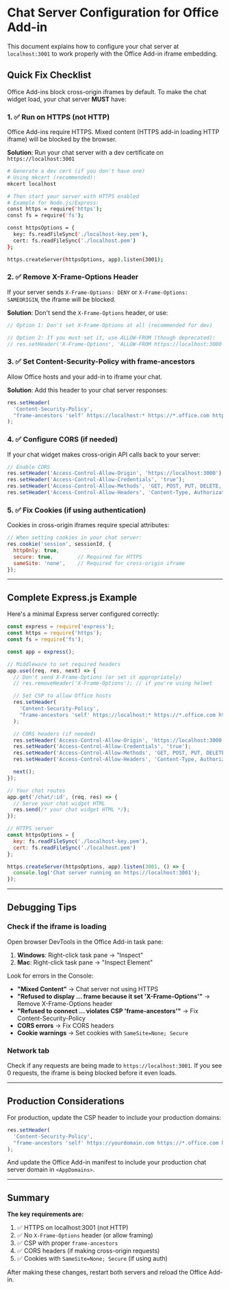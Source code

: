 # Chat Server Configuration for Office Add-in

This document explains how to configure your chat server at `localhost:3001` to work properly with the Office Add-in iframe embedding.

## Quick Fix Checklist

Office Add-ins block cross-origin iframes by default. To make the chat widget load, your chat server **MUST** have:

### 1. ✅ Run on HTTPS (not HTTP)

Office Add-ins require HTTPS. Mixed content (HTTPS add-in loading HTTP iframe) will be blocked by the browser.

**Solution**: Run your chat server with a dev certificate on `https://localhost:3001`

```bash
# Generate a dev cert (if you don't have one)
# Using mkcert (recommended):
mkcert localhost

# Then start your server with HTTPS enabled
# Example for Node.js/Express:
const https = require('https');
const fs = require('fs');

const httpsOptions = {
  key: fs.readFileSync('./localhost-key.pem'),
  cert: fs.readFileSync('./localhost.pem')
};

https.createServer(httpsOptions, app).listen(3001);
```

### 2. ✅ Remove X-Frame-Options Header

If your server sends `X-Frame-Options: DENY` or `X-Frame-Options: SAMEORIGIN`, the iframe will be blocked.

**Solution**: Don't send the `X-Frame-Options` header, or use:

```javascript
// Option 1: Don't set X-Frame-Options at all (recommended for dev)

// Option 2: If you must set it, use ALLOW-FROM (though deprecated):
// res.setHeader('X-Frame-Options', 'ALLOW-FROM https://localhost:3000');
```

### 3. ✅ Set Content-Security-Policy with frame-ancestors

Allow Office hosts and your add-in to iframe your chat.

**Solution**: Add this header to your chat server responses:

```javascript
res.setHeader(
  'Content-Security-Policy',
  "frame-ancestors 'self' https://localhost:* https://*.office.com https://*.officeapps.live.com ms-office:;"
);
```

### 4. ✅ Configure CORS (if needed)

If your chat widget makes cross-origin API calls back to your server:

```javascript
// Enable CORS
res.setHeader('Access-Control-Allow-Origin', 'https://localhost:3000');
res.setHeader('Access-Control-Allow-Credentials', 'true');
res.setHeader('Access-Control-Allow-Methods', 'GET, POST, PUT, DELETE, OPTIONS');
res.setHeader('Access-Control-Allow-Headers', 'Content-Type, Authorization');
```

### 5. ✅ Fix Cookies (if using authentication)

Cookies in cross-origin iframes require special attributes:

```javascript
// When setting cookies in your chat server:
res.cookie('session', sessionId, {
  httpOnly: true,
  secure: true,        // Required for HTTPS
  sameSite: 'none',    // Required for cross-origin iframe
});
```

---

## Complete Express.js Example

Here's a minimal Express server configured correctly:

```javascript
const express = require('express');
const https = require('https');
const fs = require('fs');

const app = express();

// Middleware to set required headers
app.use((req, res, next) => {
  // Don't send X-Frame-Options (or set it appropriately)
  // res.removeHeader('X-Frame-Options'); // if you're using helmet

  // Set CSP to allow Office hosts
  res.setHeader(
    'Content-Security-Policy',
    "frame-ancestors 'self' https://localhost:* https://*.office.com https://*.officeapps.live.com ms-office:;"
  );

  // CORS headers (if needed)
  res.setHeader('Access-Control-Allow-Origin', 'https://localhost:3000');
  res.setHeader('Access-Control-Allow-Credentials', 'true');
  res.setHeader('Access-Control-Allow-Methods', 'GET, POST, PUT, DELETE, OPTIONS');
  res.setHeader('Access-Control-Allow-Headers', 'Content-Type, Authorization');

  next();
});

// Your chat routes
app.get('/chat/:id', (req, res) => {
  // Serve your chat widget HTML
  res.send(/* your chat widget HTML */);
});

// HTTPS server
const httpsOptions = {
  key: fs.readFileSync('./localhost-key.pem'),
  cert: fs.readFileSync('./localhost.pem')
};

https.createServer(httpsOptions, app).listen(3001, () => {
  console.log('Chat server running on https://localhost:3001');
});
```

---

## Debugging Tips

### Check if the iframe is loading

Open browser DevTools in the Office Add-in task pane:

1. **Windows**: Right-click task pane → "Inspect"
2. **Mac**: Right-click task pane → "Inspect Element"

Look for errors in the Console:

- **"Mixed Content"** → Chat server not using HTTPS
- **"Refused to display ... frame because it set 'X-Frame-Options'"** → Remove X-Frame-Options header
- **"Refused to connect ... violates CSP 'frame-ancestors'"** → Fix Content-Security-Policy
- **CORS errors** → Fix CORS headers
- **Cookie warnings** → Set cookies with `SameSite=None; Secure`

### Network tab

Check if any requests are being made to `https://localhost:3001`. If you see 0 requests, the iframe is being blocked before it even loads.

---

## Production Considerations

For production, update the CSP header to include your production domains:

```javascript
res.setHeader(
  'Content-Security-Policy',
  "frame-ancestors 'self' https://yourdomain.com https://*.office.com https://*.officeapps.live.com ms-office:;"
);
```

And update the Office Add-in manifest to include your production chat server domain in `<AppDomains>`.

---

## Summary

**The key requirements are:**
1. ✅ HTTPS on localhost:3001 (not HTTP)
2. ✅ No `X-Frame-Options` header (or allow framing)
3. ✅ CSP with proper `frame-ancestors`
4. ✅ CORS headers (if making cross-origin requests)
5. ✅ Cookies with `SameSite=None; Secure` (if using auth)

After making these changes, restart both servers and reload the Office Add-in.

